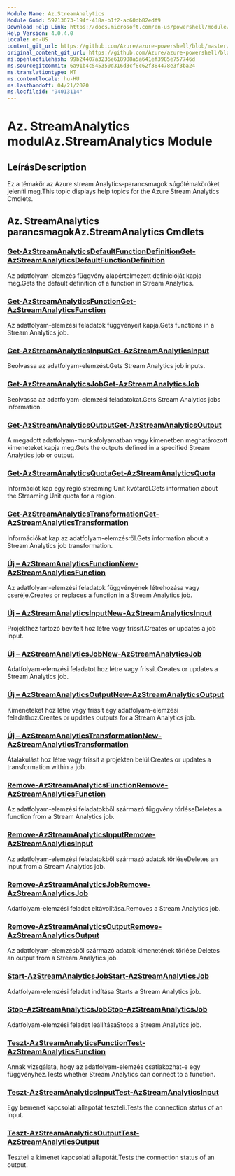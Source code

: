 ```yaml
---
Module Name: Az.StreamAnalytics
Module Guid: 59713673-194f-418a-b1f2-ac60db82edf9
Download Help Link: https://docs.microsoft.com/en-us/powershell/module/az.streamanalytics
Help Version: 4.0.4.0
Locale: en-US
content_git_url: https://github.com/Azure/azure-powershell/blob/master/src/StreamAnalytics/StreamAnalytics/help/Az.StreamAnalytics.md
original_content_git_url: https://github.com/Azure/azure-powershell/blob/master/src/StreamAnalytics/StreamAnalytics/help/Az.StreamAnalytics.md
ms.openlocfilehash: 99b24407a3236e618988a5a641ef3985e757746d
ms.sourcegitcommit: 6a91b4c545350d316d3cf8c62f384478e3f3ba24
ms.translationtype: MT
ms.contentlocale: hu-HU
ms.lasthandoff: 04/21/2020
ms.locfileid: "94013114"
---
```

# <span data-ttu-id="1d487-101">Az. StreamAnalytics modul</span><span class="sxs-lookup"><span data-stu-id="1d487-101">Az.StreamAnalytics Module</span></span>
## <span data-ttu-id="1d487-102">Leírás</span><span class="sxs-lookup"><span data-stu-id="1d487-102">Description</span></span>
<span data-ttu-id="1d487-103">Ez a témakör az Azure stream Analytics-parancsmagok súgótémaköröket jeleníti meg.</span><span class="sxs-lookup"><span data-stu-id="1d487-103">This topic displays help topics for the Azure Stream Analytics Cmdlets.</span></span>

## <span data-ttu-id="1d487-104">Az. StreamAnalytics parancsmagok</span><span class="sxs-lookup"><span data-stu-id="1d487-104">Az.StreamAnalytics Cmdlets</span></span>
### [<span data-ttu-id="1d487-105">Get-AzStreamAnalyticsDefaultFunctionDefinition</span><span class="sxs-lookup"><span data-stu-id="1d487-105">Get-AzStreamAnalyticsDefaultFunctionDefinition</span></span>](Get-AzStreamAnalyticsDefaultFunctionDefinition.md)
<span data-ttu-id="1d487-106">Az adatfolyam-elemzés függvény alapértelmezett definícióját kapja meg.</span><span class="sxs-lookup"><span data-stu-id="1d487-106">Gets the default definition of a function in Stream Analytics.</span></span>

### [<span data-ttu-id="1d487-107">Get-AzStreamAnalyticsFunction</span><span class="sxs-lookup"><span data-stu-id="1d487-107">Get-AzStreamAnalyticsFunction</span></span>](Get-AzStreamAnalyticsFunction.md)
<span data-ttu-id="1d487-108">Az adatfolyam-elemzési feladatok függvényeit kapja.</span><span class="sxs-lookup"><span data-stu-id="1d487-108">Gets functions in a Stream Analytics job.</span></span>

### [<span data-ttu-id="1d487-109">Get-AzStreamAnalyticsInput</span><span class="sxs-lookup"><span data-stu-id="1d487-109">Get-AzStreamAnalyticsInput</span></span>](Get-AzStreamAnalyticsInput.md)
<span data-ttu-id="1d487-110">Beolvassa az adatfolyam-elemzést.</span><span class="sxs-lookup"><span data-stu-id="1d487-110">Gets Stream Analytics job inputs.</span></span>

### [<span data-ttu-id="1d487-111">Get-AzStreamAnalyticsJob</span><span class="sxs-lookup"><span data-stu-id="1d487-111">Get-AzStreamAnalyticsJob</span></span>](Get-AzStreamAnalyticsJob.md)
<span data-ttu-id="1d487-112">Beolvassa az adatfolyam-elemzési feladatokat.</span><span class="sxs-lookup"><span data-stu-id="1d487-112">Gets Stream Analytics jobs information.</span></span>

### [<span data-ttu-id="1d487-113">Get-AzStreamAnalyticsOutput</span><span class="sxs-lookup"><span data-stu-id="1d487-113">Get-AzStreamAnalyticsOutput</span></span>](Get-AzStreamAnalyticsOutput.md)
<span data-ttu-id="1d487-114">A megadott adatfolyam-munkafolyamatban vagy kimenetben meghatározott kimeneteket kapja meg.</span><span class="sxs-lookup"><span data-stu-id="1d487-114">Gets the outputs defined in a specified Stream Analytics job or output.</span></span>

### [<span data-ttu-id="1d487-115">Get-AzStreamAnalyticsQuota</span><span class="sxs-lookup"><span data-stu-id="1d487-115">Get-AzStreamAnalyticsQuota</span></span>](Get-AzStreamAnalyticsQuota.md)
<span data-ttu-id="1d487-116">Információt kap egy régió streaming Unit kvótáról.</span><span class="sxs-lookup"><span data-stu-id="1d487-116">Gets information about the Streaming Unit quota for a region.</span></span>

### [<span data-ttu-id="1d487-117">Get-AzStreamAnalyticsTransformation</span><span class="sxs-lookup"><span data-stu-id="1d487-117">Get-AzStreamAnalyticsTransformation</span></span>](Get-AzStreamAnalyticsTransformation.md)
<span data-ttu-id="1d487-118">Információkat kap az adatfolyam-elemzésről.</span><span class="sxs-lookup"><span data-stu-id="1d487-118">Gets information about a Stream Analytics job transformation.</span></span>

### [<span data-ttu-id="1d487-119">Új – AzStreamAnalyticsFunction</span><span class="sxs-lookup"><span data-stu-id="1d487-119">New-AzStreamAnalyticsFunction</span></span>](New-AzStreamAnalyticsFunction.md)
<span data-ttu-id="1d487-120">Az adatfolyam-elemzési feladatok függvényének létrehozása vagy cseréje.</span><span class="sxs-lookup"><span data-stu-id="1d487-120">Creates or replaces a function in a Stream Analytics job.</span></span>

### [<span data-ttu-id="1d487-121">Új – AzStreamAnalyticsInput</span><span class="sxs-lookup"><span data-stu-id="1d487-121">New-AzStreamAnalyticsInput</span></span>](New-AzStreamAnalyticsInput.md)
<span data-ttu-id="1d487-122">Projekthez tartozó bevitelt hoz létre vagy frissít.</span><span class="sxs-lookup"><span data-stu-id="1d487-122">Creates or updates a job input.</span></span>

### [<span data-ttu-id="1d487-123">Új – AzStreamAnalyticsJob</span><span class="sxs-lookup"><span data-stu-id="1d487-123">New-AzStreamAnalyticsJob</span></span>](New-AzStreamAnalyticsJob.md)
<span data-ttu-id="1d487-124">Adatfolyam-elemzési feladatot hoz létre vagy frissít.</span><span class="sxs-lookup"><span data-stu-id="1d487-124">Creates or updates a Stream Analytics job.</span></span>

### [<span data-ttu-id="1d487-125">Új – AzStreamAnalyticsOutput</span><span class="sxs-lookup"><span data-stu-id="1d487-125">New-AzStreamAnalyticsOutput</span></span>](New-AzStreamAnalyticsOutput.md)
<span data-ttu-id="1d487-126">Kimeneteket hoz létre vagy frissít egy adatfolyam-elemzési feladathoz.</span><span class="sxs-lookup"><span data-stu-id="1d487-126">Creates or updates outputs for a Stream Analytics job.</span></span>

### [<span data-ttu-id="1d487-127">Új – AzStreamAnalyticsTransformation</span><span class="sxs-lookup"><span data-stu-id="1d487-127">New-AzStreamAnalyticsTransformation</span></span>](New-AzStreamAnalyticsTransformation.md)
<span data-ttu-id="1d487-128">Átalakulást hoz létre vagy frissít a projekten belül.</span><span class="sxs-lookup"><span data-stu-id="1d487-128">Creates or updates a transformation within a job.</span></span>

### [<span data-ttu-id="1d487-129">Remove-AzStreamAnalyticsFunction</span><span class="sxs-lookup"><span data-stu-id="1d487-129">Remove-AzStreamAnalyticsFunction</span></span>](Remove-AzStreamAnalyticsFunction.md)
<span data-ttu-id="1d487-130">Az adatfolyam-elemzési feladatokből származó függvény törlése</span><span class="sxs-lookup"><span data-stu-id="1d487-130">Deletes a function from a Stream Analytics job.</span></span>

### [<span data-ttu-id="1d487-131">Remove-AzStreamAnalyticsInput</span><span class="sxs-lookup"><span data-stu-id="1d487-131">Remove-AzStreamAnalyticsInput</span></span>](Remove-AzStreamAnalyticsInput.md)
<span data-ttu-id="1d487-132">Az adatfolyam-elemzési feladatokből származó adatok törlése</span><span class="sxs-lookup"><span data-stu-id="1d487-132">Deletes an input from a Stream Analytics job.</span></span>

### [<span data-ttu-id="1d487-133">Remove-AzStreamAnalyticsJob</span><span class="sxs-lookup"><span data-stu-id="1d487-133">Remove-AzStreamAnalyticsJob</span></span>](Remove-AzStreamAnalyticsJob.md)
<span data-ttu-id="1d487-134">Adatfolyam-elemzési feladat eltávolítása.</span><span class="sxs-lookup"><span data-stu-id="1d487-134">Removes a Stream Analytics job.</span></span>

### [<span data-ttu-id="1d487-135">Remove-AzStreamAnalyticsOutput</span><span class="sxs-lookup"><span data-stu-id="1d487-135">Remove-AzStreamAnalyticsOutput</span></span>](Remove-AzStreamAnalyticsOutput.md)
<span data-ttu-id="1d487-136">Az adatfolyam-elemzésből származó adatok kimenetének törlése.</span><span class="sxs-lookup"><span data-stu-id="1d487-136">Deletes an output from a Stream Analytics job.</span></span>

### [<span data-ttu-id="1d487-137">Start-AzStreamAnalyticsJob</span><span class="sxs-lookup"><span data-stu-id="1d487-137">Start-AzStreamAnalyticsJob</span></span>](Start-AzStreamAnalyticsJob.md)
<span data-ttu-id="1d487-138">Adatfolyam-elemzési feladat indítása.</span><span class="sxs-lookup"><span data-stu-id="1d487-138">Starts a Stream Analytics job.</span></span>

### [<span data-ttu-id="1d487-139">Stop-AzStreamAnalyticsJob</span><span class="sxs-lookup"><span data-stu-id="1d487-139">Stop-AzStreamAnalyticsJob</span></span>](Stop-AzStreamAnalyticsJob.md)
<span data-ttu-id="1d487-140">Adatfolyam-elemzési feladat leállítása</span><span class="sxs-lookup"><span data-stu-id="1d487-140">Stops a Stream Analytics job.</span></span>

### [<span data-ttu-id="1d487-141">Teszt-AzStreamAnalyticsFunction</span><span class="sxs-lookup"><span data-stu-id="1d487-141">Test-AzStreamAnalyticsFunction</span></span>](Test-AzStreamAnalyticsFunction.md)
<span data-ttu-id="1d487-142">Annak vizsgálata, hogy az adatfolyam-elemzés csatlakozhat-e egy függvényhez.</span><span class="sxs-lookup"><span data-stu-id="1d487-142">Tests whether Stream Analytics can connect to a function.</span></span>

### [<span data-ttu-id="1d487-143">Teszt-AzStreamAnalyticsInput</span><span class="sxs-lookup"><span data-stu-id="1d487-143">Test-AzStreamAnalyticsInput</span></span>](Test-AzStreamAnalyticsInput.md)
<span data-ttu-id="1d487-144">Egy bemenet kapcsolati állapotát teszteli.</span><span class="sxs-lookup"><span data-stu-id="1d487-144">Tests the connection status of an input.</span></span>

### [<span data-ttu-id="1d487-145">Teszt-AzStreamAnalyticsOutput</span><span class="sxs-lookup"><span data-stu-id="1d487-145">Test-AzStreamAnalyticsOutput</span></span>](Test-AzStreamAnalyticsOutput.md)
<span data-ttu-id="1d487-146">Teszteli a kimenet kapcsolati állapotát.</span><span class="sxs-lookup"><span data-stu-id="1d487-146">Tests the connection status of an output.</span></span>

